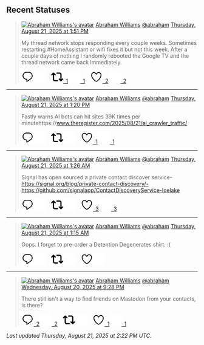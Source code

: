 ## Recent Statuses

> <a href="https://indieweb.social/@abraham"><img alt="Abraham Williams's avatar" src="https://cdn.masto.host/indiewebsocial/accounts/avatars/109/292/540/382/343/163/original/d00f2e03ce9c85b1.jpg" height="24" width="24" ></a> [Abraham Williams](https://indieweb.social/@abraham) [@abraham](https://indieweb.social/@abraham) [Thursday, August 21, 2025 at 1:51 PM](https://indieweb.social/@abraham/115067079253185531)
>
> My thread network stops responding every couple weeks. Sometimes restarting #HomeAssistant or wifi fixes it but not this week. After a couple days of nothing I randomly rebooted the Google TV and the thread network came back immediately.
>
> [![Reply](./images/reply_light.svg#gh-light-mode-only "Reply")](https://indieweb.social/@abraham/115067079253185531#gh-light-mode-only)[![Reply](./images/reply.svg#gh-dark-mode-only "Reply")](https://indieweb.social/@abraham/115067079253185531#gh-dark-mode-only)&emsp;[![Boost](./images/retweet_light.svg#gh-light-mode-only "Boost")&ensp;1](https://indieweb.social/@abraham/115067079253185531#gh-light-mode-only)[![Boost](./images/retweet.svg#gh-dark-mode-only "Boost")&ensp;1](https://indieweb.social/@abraham/115067079253185531#gh-dark-mode-only)&emsp;[![Favorite](./images/like_light.svg#gh-light-mode-only "Favorite")&ensp;2](https://indieweb.social/@abraham/115067079253185531#gh-light-mode-only)[![Favorite](./images/like.svg#gh-dark-mode-only "Favorite")&ensp;2](https://indieweb.social/@abraham/115067079253185531#gh-dark-mode-only)


---

> <a href="https://indieweb.social/@abraham"><img alt="Abraham Williams's avatar" src="https://cdn.masto.host/indiewebsocial/accounts/avatars/109/292/540/382/343/163/original/d00f2e03ce9c85b1.jpg" height="24" width="24" ></a> [Abraham Williams](https://indieweb.social/@abraham) [@abraham](https://indieweb.social/@abraham) [Thursday, August 21, 2025 at 1:20 PM](https://indieweb.social/@abraham/115066955841884029)
>
> Fastly warns AI bots can hit sites 39K times per minutehttps://www.theregister.com/2025/08/21/ai_crawler_traffic/
>
> [![Reply](./images/reply_light.svg#gh-light-mode-only "Reply")](https://indieweb.social/@abraham/115066955841884029#gh-light-mode-only)[![Reply](./images/reply.svg#gh-dark-mode-only "Reply")](https://indieweb.social/@abraham/115066955841884029#gh-dark-mode-only)&emsp;[![Boost](./images/retweet_light.svg#gh-light-mode-only "Boost")](https://indieweb.social/@abraham/115066955841884029#gh-light-mode-only)[![Boost](./images/retweet.svg#gh-dark-mode-only "Boost")](https://indieweb.social/@abraham/115066955841884029#gh-dark-mode-only)&emsp;[![Favorite](./images/like_light.svg#gh-light-mode-only "Favorite")&ensp;1](https://indieweb.social/@abraham/115066955841884029#gh-light-mode-only)[![Favorite](./images/like.svg#gh-dark-mode-only "Favorite")&ensp;1](https://indieweb.social/@abraham/115066955841884029#gh-dark-mode-only)


---

> <a href="https://indieweb.social/@abraham"><img alt="Abraham Williams's avatar" src="https://cdn.masto.host/indiewebsocial/accounts/avatars/109/292/540/382/343/163/original/d00f2e03ce9c85b1.jpg" height="24" width="24" ></a> [Abraham Williams](https://indieweb.social/@abraham) [@abraham](https://indieweb.social/@abraham) [Thursday, August 21, 2025 at 1:26 AM](https://indieweb.social/@abraham/115064151258948872)
>
> Signal has open sourced a private contact discover service- https://signal.org/blog/private-contact-discovery/- https://github.com/signalapp/ContactDiscoveryService-Icelake
>
> [![Reply](./images/reply_light.svg#gh-light-mode-only "Reply")](https://indieweb.social/@abraham/115064151258948872#gh-light-mode-only)[![Reply](./images/reply.svg#gh-dark-mode-only "Reply")](https://indieweb.social/@abraham/115064151258948872#gh-dark-mode-only)&emsp;[![Boost](./images/retweet_light.svg#gh-light-mode-only "Boost")](https://indieweb.social/@abraham/115064151258948872#gh-light-mode-only)[![Boost](./images/retweet.svg#gh-dark-mode-only "Boost")](https://indieweb.social/@abraham/115064151258948872#gh-dark-mode-only)&emsp;[![Favorite](./images/like_light.svg#gh-light-mode-only "Favorite")&ensp;3](https://indieweb.social/@abraham/115064151258948872#gh-light-mode-only)[![Favorite](./images/like.svg#gh-dark-mode-only "Favorite")&ensp;3](https://indieweb.social/@abraham/115064151258948872#gh-dark-mode-only)


---

> <a href="https://indieweb.social/@abraham"><img alt="Abraham Williams's avatar" src="https://cdn.masto.host/indiewebsocial/accounts/avatars/109/292/540/382/343/163/original/d00f2e03ce9c85b1.jpg" height="24" width="24" ></a> [Abraham Williams](https://indieweb.social/@abraham) [@abraham](https://indieweb.social/@abraham) [Thursday, August 21, 2025 at 1:15 AM](https://indieweb.social/@abraham/115064106000510174)
>
> Oops. I forget to pre-order a Detention Degenerates shirt. :(
>
> [![Reply](./images/reply_light.svg#gh-light-mode-only "Reply")](https://indieweb.social/@abraham/115064106000510174#gh-light-mode-only)[![Reply](./images/reply.svg#gh-dark-mode-only "Reply")](https://indieweb.social/@abraham/115064106000510174#gh-dark-mode-only)&emsp;[![Boost](./images/retweet_light.svg#gh-light-mode-only "Boost")](https://indieweb.social/@abraham/115064106000510174#gh-light-mode-only)[![Boost](./images/retweet.svg#gh-dark-mode-only "Boost")](https://indieweb.social/@abraham/115064106000510174#gh-dark-mode-only)&emsp;[![Favorite](./images/like_light.svg#gh-light-mode-only "Favorite")](https://indieweb.social/@abraham/115064106000510174#gh-light-mode-only)[![Favorite](./images/like.svg#gh-dark-mode-only "Favorite")](https://indieweb.social/@abraham/115064106000510174#gh-dark-mode-only)


---

> <a href="https://indieweb.social/@abraham"><img alt="Abraham Williams's avatar" src="https://cdn.masto.host/indiewebsocial/accounts/avatars/109/292/540/382/343/163/original/d00f2e03ce9c85b1.jpg" height="24" width="24" ></a> [Abraham Williams](https://indieweb.social/@abraham) [@abraham](https://indieweb.social/@abraham) [Wednesday, August 20, 2025 at 9:28 PM](https://indieweb.social/@abraham/115063213589401674)
>
> There still isn&#39;t a way to find friends on Mastodon from your contacts, is there?
>
> [![Reply](./images/reply_light.svg#gh-light-mode-only "Reply")&ensp;2](https://indieweb.social/@abraham/115063213589401674#gh-light-mode-only)[![Reply](./images/reply.svg#gh-dark-mode-only "Reply")&ensp;2](https://indieweb.social/@abraham/115063213589401674#gh-dark-mode-only)&emsp;[![Boost](./images/retweet_light.svg#gh-light-mode-only "Boost")](https://indieweb.social/@abraham/115063213589401674#gh-light-mode-only)[![Boost](./images/retweet.svg#gh-dark-mode-only "Boost")](https://indieweb.social/@abraham/115063213589401674#gh-dark-mode-only)&emsp;[![Favorite](./images/like_light.svg#gh-light-mode-only "Favorite")&ensp;1](https://indieweb.social/@abraham/115063213589401674#gh-light-mode-only)[![Favorite](./images/like.svg#gh-dark-mode-only "Favorite")&ensp;1](https://indieweb.social/@abraham/115063213589401674#gh-dark-mode-only)


_Last updated Thursday, August 21, 2025 at 2:22 PM UTC._
